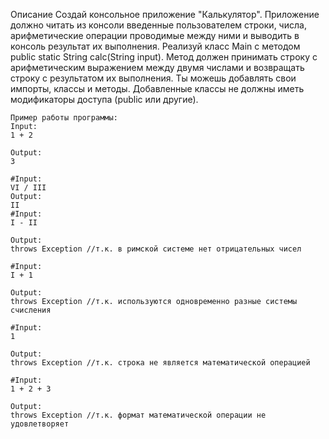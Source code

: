 Описание
Создай консольное приложение "Калькулятор". Приложение должно читать из консоли введенные пользователем строки, числа, арифметические операции проводимые между ними и выводить в консоль результат их выполнения.
Реализуй класс Main с методом public static String calc(String input). 
Метод должен принимать строку с арифметическим выражением между двумя числами и возвращать строку с результатом их выполнения. Ты можешь добавлять свои импорты, классы и методы. Добавленные классы не должны иметь модификаторы доступа (public или другие).






```
Пример работы программы:
Input:
1 + 2

Output:
3

#Input:
VI / III
Output:
II
#Input:
I - II

Output:
throws Exception //т.к. в римской системе нет отрицательных чисел

#Input:
I + 1

Output:
throws Exception //т.к. используются одновременно разные системы счисления

#Input:
1

Output:
throws Exception //т.к. строка не является математической операцией

#Input:
1 + 2 + 3

Output:
throws Exception //т.к. формат математической операции не удовлетворяет
```

